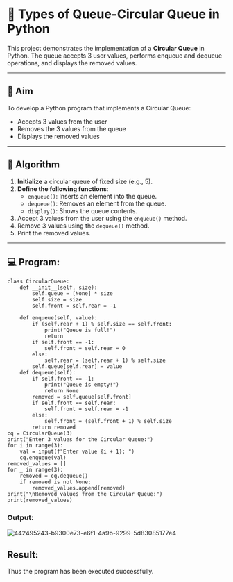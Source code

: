 # 🔄 Types of Queue-Circular Queue in Python

This project demonstrates the implementation of a **Circular Queue** in Python. The queue accepts 3 user values, performs enqueue and dequeue operations, and displays the removed values.

---

## 🎯 Aim

To develop a Python program that implements a Circular Queue:
- Accepts 3 values from the user
- Removes the 3 values from the queue
- Displays the removed values

---

## 🧠 Algorithm

1. **Initialize** a circular queue of fixed size (e.g., 5).
2. **Define the following functions**:
   - `enqueue()`: Inserts an element into the queue.
   - `dequeue()`: Removes an element from the queue.
   - `display()`: Shows the queue contents.
3. Accept 3 values from the user using the `enqueue()` method.
4. Remove 3 values using the `dequeue()` method.
5. Print the removed values.

---

## 💻 Program:
~~~
class CircularQueue:
    def __init__(self, size):
        self.queue = [None] * size
        self.size = size
        self.front = self.rear = -1

    def enqueue(self, value):
        if (self.rear + 1) % self.size == self.front:
            print("Queue is full!")
            return
        if self.front == -1:
            self.front = self.rear = 0
        else:
            self.rear = (self.rear + 1) % self.size
        self.queue[self.rear] = value
    def dequeue(self):
        if self.front == -1:
            print("Queue is empty!")
            return None
        removed = self.queue[self.front]
        if self.front == self.rear:
            self.front = self.rear = -1
        else:
            self.front = (self.front + 1) % self.size
        return removed
cq = CircularQueue(3)
print("Enter 3 values for the Circular Queue:")
for i in range(3):
    val = input(f"Enter value {i + 1}: ")
    cq.enqueue(val)
removed_values = []
for _ in range(3):
    removed = cq.dequeue()
    if removed is not None:
        removed_values.append(removed)
print("\nRemoved values from the Circular Queue:")
print(removed_values)
~~~


### Output:
![442495243-b9300e73-e6f1-4a9b-9299-5d83085177e4](https://github.com/user-attachments/assets/c19f32d4-2025-4cc6-aa16-7b0959cbe3ee)

## Result:
Thus the program has been executed successfully.
